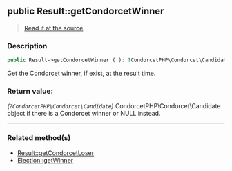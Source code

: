 ## public Result::getCondorcetWinner

> [Read it at the source](https://github.com/julien-boudry/Condorcet/blob/master/src/Result.php#L225)

### Description    

```php
public Result->getCondorcetWinner ( ): ?CondorcetPHP\Condorcet\Candidate
```

Get the Condorcet winner, if exist, at the result time.
    

### Return value:   

*(```?CondorcetPHP\Condorcet\Candidate```)* CondorcetPHP\Condorcet\Candidate object if there is a Condorcet winner or NULL instead.


---------------------------------------

### Related method(s)      

* [Result::getCondorcetLoser](/Docs/ApiReferences/Result%20Class/public%20Result--getCondorcetLoser.md)    
* [Election::getWinner](/Docs/ApiReferences/Election%20Class/public%20Election--getWinner.md)    
